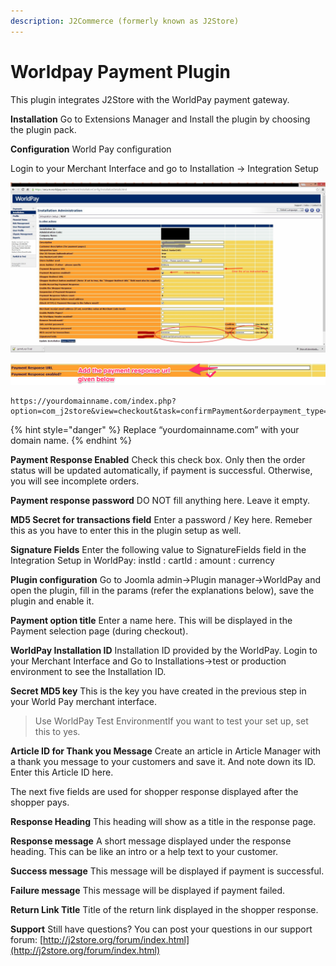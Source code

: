 ```yaml
---
description: J2Commerce (formerly known as J2Store)
---
```


# Worldpay Payment Plugin

This plugin integrates J2Store with the WorldPay payment gateway.

**Installation** Go to Extensions Manager and Install the plugin by choosing the plugin pack.

**Configuration** World Pay configuration

Login to your Merchant Interface and go to Installation → Integration Setup

![worldpay](https://raw.githubusercontent.com/j2store/doc-images/master/payment-methods/worldpay-payment-plugin/worldpay_payment_plugin.png)

![response](https://raw.githubusercontent.com/j2store/doc-images/master/payment-methods/worldpay-payment-plugin/payment_response_worldpay.png)

```
https://yourdomainname.com/index.php?option=com_j2store&view=checkout&task=confirmPayment&orderpayment_type=payment_worldpay&paction=process&tmpl=component
```

{% hint style="danger" %}
Replace “yourdomainname.com” with your domain name.
{% endhint %}

**Payment Response Enabled** Check this check box. Only then the order status will be updated automatically, if payment is successful. Otherwise, you will see incomplete orders.

**Payment response password** DO NOT fill anything here. Leave it empty.

**MD5 Secret for transactions field** Enter a password / Key here. Remeber this as you have to enter this in the plugin setup as well.

**Signature Fields** Enter the following value to SignatureFields field in the Integration Setup in WorldPay: instId : cartId : amount : currency

**Plugin configuration** Go to Joomla admin->Plugin manager->WorldPay and open the plugin, fill in the params (refer the explanations below), save the plugin and enable it.

**Payment option title** Enter a name here. This will be displayed in the Payment selection page (during checkout).

**WorldPay Installation ID** Installation ID provided by the WorldPay. Login to your Merchant Interface and Go to Installations->test or production environment to see the Installation ID.

**Secret MD5 key** This is the key you have created in the previous step in your World Pay merchant interface.

> Use WorldPay Test EnvironmentIf you want to test your set up, set this to yes.

**Article ID for Thank you Message** Create an article in Article Manager with a thank you message to your customers and save it. And note down its ID. Enter this Article ID here.

The next five fields are used for shopper response displayed after the shopper pays.

**Response Heading** This heading will show as a title in the response page.

**Response message** A short message displayed under the response heading. This can be like an intro or a help text to your customer.

**Success message** This message will be displayed if payment is successful.

**Failure message** This message will be displayed if payment failed.

**Return Link Title** Title of the return link displayed in the shopper response.

**Support** Still have questions? You can post your questions in our support forum: [http://j2store.org/forum/index.html](http://j2store.org/forum/index.html)
